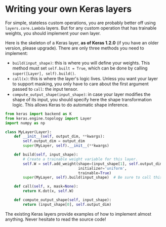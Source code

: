 # Writing your own Keras layers

For simple, stateless custom operations, you are probably better off using `layers.core.Lambda` layers. But for any custom operation that has trainable weights, you should implement your own layer.

Here is the skeleton of a Keras layer, **as of Keras 1.2.0** (if you have an older version, please upgrade). There are only three methods you need to implement:

- `build(input_shape)`: this is where you will define your weights. This method must set `self.built = True`, which can be done by calling `super([Layer], self).build()`.
- `call(x)`: this is where the layer's logic lives. Unless you want your layer to support masking, you only have to care about the first argument passed to `call`: the input tensor.
- `compute_output_shape(input_shape)`: in case your layer modifies the shape of its input, you should specify here the shape transformation logic. This allows Keras to do automatic shape inference.

```python
from keras import backend as K
from keras.engine.topology import Layer
import numpy as np

class MyLayer(Layer):
    def __init__(self, output_dim, **kwargs):
        self.output_dim = output_dim
        super(MyLayer, self).__init__(**kwargs)

    def build(self, input_shape):
        # Create a trainable weight variable for this layer.
        self.W = self.add_weight(shape=(input_shape[1], self.output_dim),
                                 initializer='uniform',
                                 trainable=True)
        super(MyLayer, self).build(input_shape)  # Be sure to call this somewhere!

    def call(self, x, mask=None):
        return K.dot(x, self.W)

    def compute_output_shape(self, input_shape):
        return (input_shape[0], self.output_dim)
```

The existing Keras layers provide examples of how to implement almost anything. Never hesitate to read the source code!
